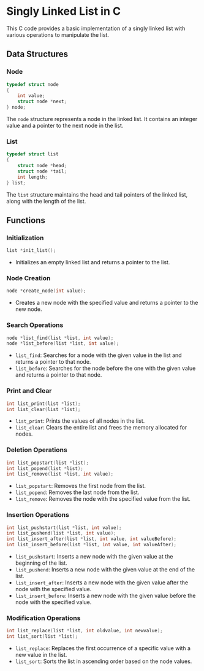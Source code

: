# Singly Linked List in C

This C code provides a basic implementation of a singly linked list with various operations to manipulate the list.

## Data Structures

### Node
```c
typedef struct node
{
    int value;
    struct node *next;
} node;
```
The `node` structure represents a node in the linked list. It contains an integer value and a pointer to the next node in the list.

### List
```c
typedef struct list
{
    struct node *head;
    struct node *tail;
    int length;
} list;
```
The `list` structure maintains the head and tail pointers of the linked list, along with the length of the list.

## Functions

### Initialization
```c
list *init_list();
```
- Initializes an empty linked list and returns a pointer to the list.

### Node Creation
```c
node *create_node(int value);
```
- Creates a new node with the specified value and returns a pointer to the new node.

### Search Operations
```c
node *list_find(list *list, int value);
node *list_before(list *list, int value);
```
- `list_find`: Searches for a node with the given value in the list and returns a pointer to that node.
- `list_before`: Searches for the node before the one with the given value and returns a pointer to that node.

### Print and Clear
```c
int list_print(list *list);
int list_clear(list *list);
```
- `list_print`: Prints the values of all nodes in the list.
- `list_clear`: Clears the entire list and frees the memory allocated for nodes.

### Deletion Operations
```c
int list_popstart(list *list);
int list_popend(list *list);
int list_remove(list *list, int value);
```
- `list_popstart`: Removes the first node from the list.
- `list_popend`: Removes the last node from the list.
- `list_remove`: Removes the node with the specified value from the list.

### Insertion Operations
```c
int list_pushstart(list *list, int value);
int list_pushend(list *list, int value);
int list_insert_after(list *list, int value, int valueBefore);
int list_insert_before(list *list, int value, int valueAfter);
```
- `list_pushstart`: Inserts a new node with the given value at the beginning of the list.
- `list_pushend`: Inserts a new node with the given value at the end of the list.
- `list_insert_after`: Inserts a new node with the given value after the node with the specified value.
- `list_insert_before`: Inserts a new node with the given value before the node with the specified value.

### Modification Operations
```c
int list_replace(list *list, int oldvalue, int newvalue);
int list_sort(list *list);
```
- `list_replace`: Replaces the first occurrence of a specific value with a new value in the list.
- `list_sort`: Sorts the list in ascending order based on the node values.